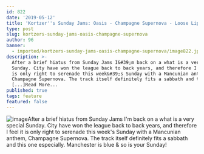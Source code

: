 ```yaml
---
id: 822
date: '2019-05-12'
title: 'Kortzer''s Sunday Jams: Oasis - Champagne Supernova - Loose Lips'
type: post
slug: kortzers-sunday-jams-oasis-champagne-supernova
author: 96
banner:
  - imported/kortzers-sunday-jams-oasis-champagne-supernova/image822.jpeg
description: >-
  After a brief hiatus from Sunday Jams I&#39;m back on a what is a very special
  Sunday. City have won the league back to back years, and therefore I feel it
  is only right to serenade this week&#39;s Sunday with a Mancunian anthem,
  Champagne Supernova. The track itself definitely fits a sabbath and this one
  [...]Read More...
published: true
tags: feature
featured: false
---
```

![image](../imported/kortzers-sunday-jams-oasis-champagne-supernova/image822.jpeg)After a brief hiatus from Sunday Jams I'm back on a what is a very special Sunday. City have won the league back to back years, and therefore I feel it is only right to serenade this week's Sunday with a Mancunian anthem, Champagne Supernova. The track itself definitely fits a sabbath and this one especially. Manchester is blue & so is your Sunday!